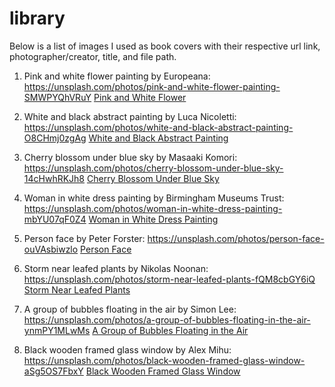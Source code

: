 # library

Below is a list of images I used as book covers with their respective url link, photographer/creator, title, and
file path.

1) Pink and white flower painting by Europeana:
https://unsplash.com/photos/pink-and-white-flower-painting-SMWPYQhVRuY
[Pink and White Flower](./book-cover-images/europeana-pink-white-flower.jpeg)

2) White and black abstract painting by Luca Nicoletti:
https://unsplash.com/photos/white-and-black-abstract-painting-O8CHmj0zgAg
[White and Black Abstract Painting](./book-cover-images/luca-nicoletti-white-and-black.jpeg)

3) Cherry blossom under blue sky by Masaaki Komori:
https://unsplash.com/photos/cherry-blossom-under-blue-sky-14cHwhRKJh8
[Cherry Blossom Under Blue Sky](./book-cover-images/masaaki-komori-cherry-blossom.jpeg)

4) Woman in white dress painting by Birmingham Museums Trust:
https://unsplash.com/photos/woman-in-white-dress-painting-mbYU07qF0Z4
[Woman in White Dress Painting](./book-cover-images/birmingham-museums-trust-woman-white-dress.jpeg)

5) Person face by Peter Forster:
https://unsplash.com/photos/person-face-ouVAsbiwzlo
[Person Face](./book-cover-images/peter-forster-person-face.jpeg)

6) Storm near leafed plants by Nikolas Noonan:
https://unsplash.com/photos/storm-near-leafed-plants-fQM8cbGY6iQ
[Storm Near Leafed Plants](./book-cover-images/nikolas-noonan-storm.jpeg)

7) A group of bubbles floating in the air by Simon Lee:
https://unsplash.com/photos/a-group-of-bubbles-floating-in-the-air-ynmPY1MLwMs
[A Group of Bubbles Floating in the Air](./book-cover-images/simon-lee-bubbles-floating.jpeg)

8) Black wooden framed glass window by Alex Mihu:
https://unsplash.com/photos/black-wooden-framed-glass-window-aSg5OS7FbxY
[Black Wooden Framed Glass Window](./book-cover-images/alex-mihu-handprint-on-window.jpeg)